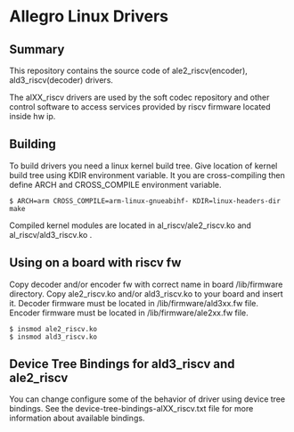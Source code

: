 # Allegro Linux Drivers

## Summary

This repository contains the source code of ale2_riscv(encoder), ald3_riscv(decoder) drivers.

The alXX_riscv drivers are used by the soft codec repository and other control
software to access services provided by riscv firmware located inside hw ip.

## Building

To build drivers you need a linux kernel build tree. Give location of
kernel build tree using KDIR environment variable.
It you are cross-compiling then define ARCH and CROSS_COMPILE environment
variable.

```
$ ARCH=arm CROSS_COMPILE=arm-linux-gnueabihf- KDIR=linux-headers-dir make
```

Compiled kernel modules are located in al_riscv/ale2_riscv.ko and al_riscv/ald3_riscv.ko .

## Using on a board with riscv fw

Copy decoder and/or encoder fw with correct name in board /lib/firmware directory.
Copy ale2_riscv.ko and/or ald3_riscv.ko to your board and insert it.
Decoder firmware must be located in /lib/firmware/ald3xx.fw file.
Encoder firmware must be located in /lib/firmware/ale2xx.fw file.

```
$ insmod ale2_riscv.ko
$ insmod ald3_riscv.ko
```

## Device Tree Bindings for ald3_riscv and ale2_riscv

You can change configure some of the behavior of driver using device tree
bindings.
See the device-tree-bindings-alXX_riscv.txt file for more information about available
bindings.
